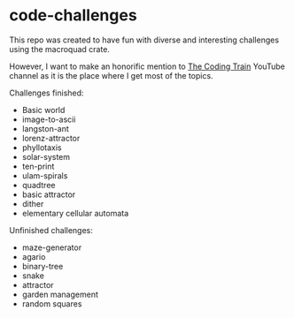 # code-challenges

This repo was created to have fun with diverse and interesting challenges using
the macroquad crate.

However, I want to make an honorific mention to
[The Coding Train](https://www.youtube.com/@TheCodingTrain) YouTube channel as
it is the place where I get most of the topics.

Challenges finished:

- Basic world
- image-to-ascii
- langston-ant
- lorenz-attractor
- phyllotaxis
- solar-system
- ten-print
- ulam-spirals
- quadtree
- basic attractor
- dither
- elementary cellular automata

Unfinished challenges:

- maze-generator
- agario
- binary-tree
- snake
- attractor
- garden management
- random squares
